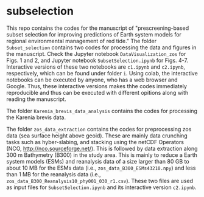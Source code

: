 # subselection
This repo contains the codes for the manuscript of "prescreening-based subset selection for improving predictions of Earth system models for regional environmental management of red tide." The folder `Subset_selection` contains two codes for processing the data and figures in the manuscript. Check the Jupyter notebook `DataVisualization_zos` for Figs. 1 and 2, and Jupyter notebook `SubsetSelection.ipynb` for Figs. 4-7. Interactive versions of these two notebooks are `c1.ipynb` and `c2.ipynb`, respectively, which can be found under folder `i`. Using colab, the interactive notebooks can be executed by anyone, who has a web browser and Google. Thus, these interactive versions makes thhe codes immediately reproducible and thus can be executed with different opitions along with reading the manuscript. 

The folder `Karenia_brevis_data_analysis` contains the codes for processing the Karenia brevis data.

The folder `zos_data_extraction` contains the codes for preprocessing zos data (sea surface height above geoid). These are mainly data crunching tasks such as hyber-slabing, and stacking using the netCDF Operators (NCO, http://nco.sourceforge.net/). This is followed by data extraction along 300 m Bathymetry (B300) in the study area. This is mainly to reduce a Earth system models (ESMs) and reanalysis data of a size larger than 80 GB to about 10 MB for the ESMs data (i.e., `zos_data_B300_ESMs43210.npy`) and less than 1 MB for the reanalysis data (i.e., `zos_data_B300_Reanalysis10_phy001_030_r1.csv`). These two files are used as input files for `SubsetSelection.ipynb` and its interactive version `c2.ipynb`.

